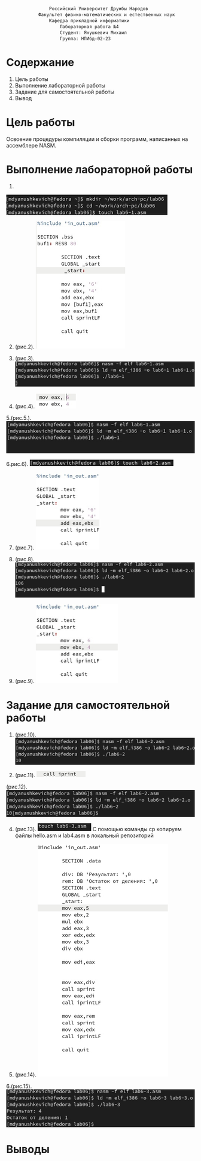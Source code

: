 					Российский Университет Дружбы Народов
				Факультет физико-математических и естественных наук
					Кафедра прикладной информатики
						Лабораторная работа №4
						Студент: Янушкевич Михаил
						Группа: НПИбд-02-23

# Содержание
1. Цель работы
2. Выполнение лабораторной работы
3. Задание для самостоятельной работы
4. Вывод

# Цель работы

Освоение процедуры компиляции и сборки программ, написанных на ассемблере NASM.

# Выполнение лабораторной работы
1. 
![1](image/1.png)


2. (рис.2).
![2](image/2.png)


3. (рис.3).
![3](image/3.png)


4. (рис.4).
![4](image/4.png)


5.(рис.5.).
![5](image/5.png)


6.рис.6).
![6](image/6.png)


7. (рис.7).
![7](image/7.png)


8. (рис.8).
![8](image/8.png)


9. (рис.9).
![9](image/9.png)


# Задание для самостоятельной работы

1. (рис.10).
![10](image/10.png)


2. (рис.11).
![11](image/11.png)

(рис.12).
![12](image/12.png)


4. (рис.13).
![13](image/13.png)
С помощью команды cp копируем файлы hello.asm и lab4.asm в локальный репозиторий

5. (рис.14).
![14](image/14.png)


6.(рис.15).
![15](image/15.png)

# Выводы




